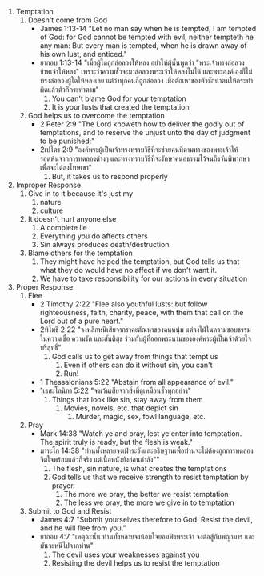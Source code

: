1. Temptation
   1. Doesn't come from God
        - James 1:13-14 "Let no man say when he is tempted, I am tempted of God: for God cannot be tempted with evil, neither tempteth he any man: But every man is tempted, when he is drawn away of his own lust, and enticed."
        - ยากอบ 1:13-14 "เมื่อผู้ใดถูกล่อลวงให้หลง อย่าให้ผู้นั้นพูดว่า "พระเจ้าทรงล่อลวงข้าพเจ้าให้หลง" เพราะว่าความชั่วจะมาล่อลวงพระเจ้าให้หลงไม่ได้ และพระองค์เองก็ไม่ทรงล่อลวงผู้ใดให้หลงเลย แต่ว่าทุกคนก็ถูกล่อลวง เมื่อตัณหาของตัวชักนำตนให้กระทำผิดแล้วตัวก็กระทำตาม"
			1. You can't blame God for your temptation
			2. It is your lusts that created the temptation
	2. God helps us to overcome the temptation
		- 2 Peter 2:9 "The Lord knoweth how to deliver the godly out of temptations, and to reserve the unjust unto the day of judgment to be punished:"
		- 2เปโตร 2:9 "องค์พระผู้เป็นเจ้าทรงทราบวิธีที่จะช่วยคนที่ตามทางของพระเจ้าให้รอดพ้นจากการทดลองต่างๆ และทรงทราบวิธีที่จะรักษาคนอธรรมไว้จนถึงวันพิพากษาเพื่อจะได้ลงโทษเขา"
			1. But, it takes us to respond properly
2. Improper Response
	1. Give in to it because it's just my 
		1. nature
		2. culture
	2. It doesn't hurt anyone else
		1. A complete lie
		2. Everything you do affects others
		3. Sin always produces death/destruction
	3. Blame others for the temptation
		1. They might have helped the temptation, but God tells us that what they do would have no affect if we don't want it.
		2. We have to take responsibility for our actions in every situation
3. Proper Response
	1. Flee
		- 2 Timothy 2:22 "Flee also youthful lusts: but follow righteousness, faith, charity, peace, with them that call on the Lord out of a pure heart."
		- 2ทิโมธี 2:22 "จงหลีกหนีเสียจากราคะตัณหาของคนหนุ่ม แต่จงใฝ่ในความชอบธรรม ในความเชื่อ ความรัก และสันติสุข ร่วมกับผู้ที่ออกพระนามขององค์พระผู้เป็นเจ้าด้วยใจบริสุทธิ์"
			1. God calls us to get away from things that tempt us
				1. Even if others can do it without sin, you can't
				2. Run!
		- 1 Thessalonians 5:22 "Abstain from all appearance of evil."
		- 1เธสะโลนิกา 5:22 "จงเว้นเสียจากสิ่งที่ดูเหมือนชั่วทุกอย่าง"
			1. Things that look like sin, stay away from them
				1. Movies, novels, etc. that depict sin
					1. Murder, magic, sex, fowl language, etc.
	2. Pray
		- Mark 14:38 "Watch ye and pray, lest ye enter into temptation. The spirit truly is ready, but the flesh is weak."
		- มาระโก 14:38 "ท่านทั้งหลายจงเฝ้าระวังและอธิษฐานเพื่อท่านจะไม่ต้องถูกการทดลอง จิตใจพร้อมแล้วก็จริง แต่เนื้อหนังยังอ่อนกำลัง""
			1. The flesh, sin nature, is what creates the temptations
			2. God tells us that we receive strength to resist temptation by prayer.
				1. The more we pray, the better we resist temptation
				2. The less we pray, the more we give in to temptation
	3. Submit to God and Resist
		- James 4:7 "Submit yourselves therefore to God. Resist the devil, and he will flee from you."
		- ยากอบ 4:7 "เหตุฉะนั้น ท่านทั้งหลายจงน้อมใจยอมฟังพระเจ้า จงต่อสู้กับพญามาร และมันจะหนีไปจากท่าน"
			1. The devil uses your weaknesses against you
			2. Resisting the devil helps us to resist the temptation